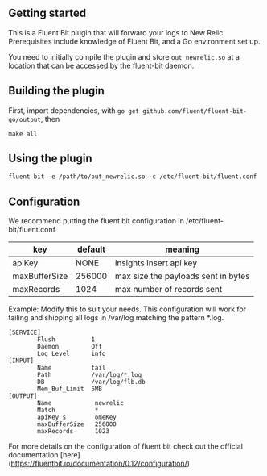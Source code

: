 ## Getting started
This is a Fluent Bit plugin that will forward your logs to New Relic. Prerequisites include knowledge of Fluent Bit, and a Go environment set up.

You need to initially compile the plugin and store ```out_newrelic.so``` at a location that can be accessed by the fluent-bit daemon.

## Building the plugin
First, import dependencies, with `go get github.com/fluent/fluent-bit-go/output`, then

```make all```

## Using the plugin
```fluent-bit -e /path/to/out_newrelic.so -c /etc/fluent-bit/fluent.conf```

## Configuration
We recommend putting the fluent bit configuration in /etc/fluent-bit/fluent.conf


|key           |default  |meaning                               |
|--------------|---------|--------------------------------------|
|apiKey        |  NONE   | insights insert api key              |
|maxBufferSize |  256000 | max size the payloads sent in bytes  |
|maxRecords    |  1024   | max number of records sent           |


Example:
Modify this to suit your needs.  This configuration will work for tailing and shipping all logs
in /var/log matching the pattern *.log.
```
[SERVICE]
        Flush          1
        Daemon         Off
        Log_Level      info
[INPUT]
        Name           tail
        Path           /var/log/*.log
        DB             /var/log/flb.db
        Mem_Buf_Limit  5MB
[OUTPUT]
        Name            newrelic
        Match           *
        apiKey s        omeKey
        maxBufferSize   256000
        maxRecords      1023
```

For more details on the configuration of fluent bit check out the official documentation [here] (https://fluentbit.io/documentation/0.12/configuration/)
